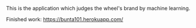 This is the application which judges the wheel's brand by machine learning. 

Finished work:  https://bunta101.herokuapp.com/
